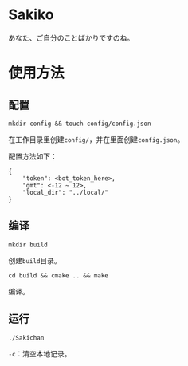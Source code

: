 # Sakiko
あなた、ご自分のことばかりですのね。

# 使用方法
## 配置
`mkdir config && touch config/config.json`

在工作目录里创建`config/`，并在里面创建`config.json`。

配置方法如下：

```
{
    "token": <bot_token_here>,
    "gmt": <-12 ~ 12>,
    "local_dir": "../local/"
}
```
## 编译
`mkdir build`

创建`build`目录。

`cd build && cmake .. && make`

编译。
## 运行

`./Sakichan`

`-c`：清空本地记录。
